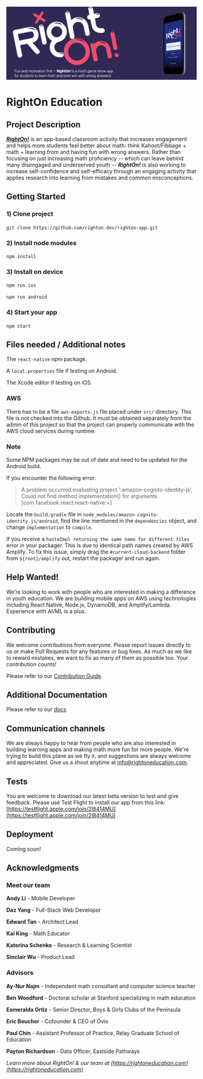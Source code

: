 [![](/assets/images/right_on_banner.png)](https://www.rightoneducation.com/)

# RightOn Education

## Project Description

[**_RightOn!_**](https://www.rightoneducation.com) is an app-based classroom activity that increases engagement and helps more students feel better about math: think Kahoot/Fibbage + math + learning from and having fun with wrong answers. Rather than focusing on just increasing math proficiency -- which can leave behind many disengaged and underserved youth -- **_RightOn!_** is also working to increase self-confidence and self-efficacy through an engaging activity that applies research into learning from mistakes and common misconceptions.

## Getting Started

### 1) Clone project

`git clone https://github.com/righton-dev/righton-app.git`

### 2) Install node modules

`npm install`

### 3) Install on device

`npm run ios`

`npm run android`

### 4) Start your app

`npm start`

## Files needed / Additional notes

The `react-native` npm package.

A `local.properties` file if testing on Android.

The Xcode editor if testing on iOS.

### AWS

There has to be a file `aws-exports.js` file placed under `src/` directory. This file is not checked into the Github. It must be obtained separately from the admin of this project so that the project can properly communicate with the AWS cloud services during runtime.

### Note

Some NPM packages may be out of date and need to be updated for the Android build.

If you encounter the following error:

> A problem occurred evaluating project ':amazon-cognito-identity-js'.
> Could not find method implementation() for arguments [com.facebook.react:react-native:+]

Locate the `build.gradle` file in `node_modules/amazon-cognito-identity.js/android`, find the line mentioned in the `dependencies` object, and change `implementation` to `compile`.

If you receive a `hasteImpl returning the same name for different files` error in your packager. This is due to identical path names created by AWS Amplify. To fix this issue, simply drag the `#current-cloud-backend` folder from `${root}/amplify` out, restart the packager and run again.

## Help Wanted!

We’re looking to work with people who are interested in making a difference in youth education. We are building mobile apps on AWS using technologies including React Native, Node.js, DynamoDB, and Amplify/Lambda. Experience with AI/ML is a plus.

## Contributing

We welcome contributions from everyone. Please report issues directly to us or make Pull Requests for any features or bug fixes. As much as we like to reward mistakes, we want to fix as many of them as possible too. Your contribution counts!

Please refer to our [Contribution Guide](https://github.com/righton-dev/righton-app/tree/master/CONTRIBUTING.md).

## Additional Documentation

Please refer to our [docs](https://github.com/righton-dev/righton-app/tree/master/docs)

## Communication channels

We are always happy to hear from people who are also interested in building learning apps and making math more fun for more people. We're trying to build this plane as we fly it, and suggestions are always welcome and appreciated. Give us a shout anytime at info@rightoneducation.com.

## Tests

You are welcome to download our latest beta version to test and give feedback. Please use Test Flight to install our app from this link: [https://testflight.apple.com/join/2l8414MU](https://testflight.apple.com/join/2l8414MU)

## Deployment

Coming soon!

## Acknowledgments


### Meet our team

__Andy Li__ - Mobile Developer

__Daz Yang__ - Full-Stack Web Developer

__Edward Tan__ - Architect Lead

__Kai King__ - Math Educator

__Katerina Schenke__ - Research & Learning Scientist

__Sinclair Wu__ - Product Lead

### Advisors

__Ay-Nur Najm__ - Independent math consultant and computer science teacher

__Ben Woodford__ - Doctoral scholar at Stanford specializing in math education

__Esmeralda Ortiz__ - Senior Director, Boys & Girls Clubs of the Peninsula

__Eric Boucher__ - Cofounder & CEO of Ovio

__Paul Chin__ - Assistant Professor of Practice, Relay Graduate School of Education

__Payton Richardson__ - Data Officer, Eastside Pathways

*Learn more about RightOn! & our team at [https://rightoneducation.com](https://rightoneducation.com)*
